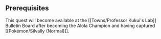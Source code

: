 ## Prerequisites

This quest will become available at the [[Towns/Professor Kukui's Lab]] Bulletin Board after becoming the Alola Champion and having captured [[Pokémon/Silvally (Normal)]].